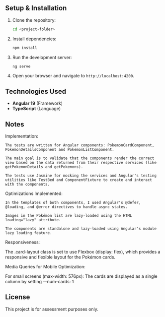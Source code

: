 ## Setup & Installation
1. Clone the repository:
   ```sh
   cd <project-folder>
   ```
2. Install dependencies:
   ```sh
   npm install
   ```
3. Run the development server:
   ```sh
   ng serve
   ```
4. Open your browser and navigate to `http://localhost:4200`.

## Technologies Used
- **Angular 19** (Framework)
- **TypeScript** (Language)

## Notes
Implementation:

    The tests are written for Angular components: PokemonCardComponent, PokemonDetailsComponent and PokemonListComponent.
    
    The main goal is to validate that the components render the correct view based on the data returned from their respective services (like getPokemonDetails and getPokemons).
    
    The tests use Jasmine for mocking the services and Angular's testing utilities like TestBed and ComponentFixture to create and interact with the components.

Optimizations Implemented:

    In the templates of both components, I used Angular's @defer, @loading, and @error directives to handle async states.

    Images in the Pokémon list are lazy-loaded using the HTML loading="lazy" attribute.
    
    The components are standalone and lazy-loaded using Angular's module lazy loading feature.

Responsiveness: 

   The .card-layout class is set to use Flexbox (display: flex), which provides a responsive and flexible layout for the Pokémon cards.

   Media Queries for Mobile Optimization:

   For small screens (max-width: 576px): The cards are displayed as a single column by setting --num-cards: 1


## License
This project is for assessment purposes only.
